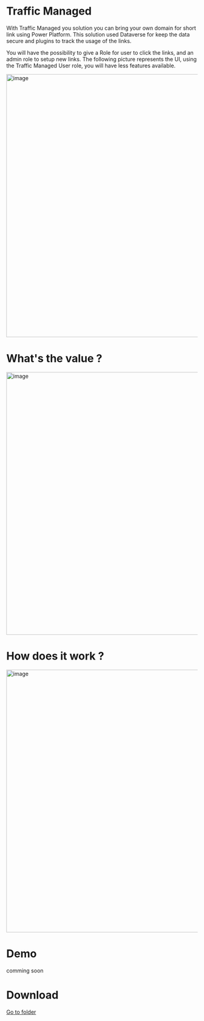 # Traffic Managed

With Traffic Managed you solution you can bring your own domain for short link using Power Platform. This solution used Dataverse for keep the data secure and plugins to track the usage of the links.

You will have the possibility to give a Role for user to click the links, and an admin role to setup new links. The following picture represents the UI, using the Traffic Managed User role, you will have less features available.

<img width="693" alt="image" src="https://github.com/rsantos00/powerapps/assets/3724826/8ee117f2-5a60-46db-96cf-36719727d7a5">

# What's the value ?
<img width="692" alt="image" src="https://github.com/rsantos00/powerapps/assets/3724826/241942cb-09bd-41d3-8c7f-9836f80b917d">

# How does it work ?
<img width="692" alt="image" src="https://github.com/rsantos00/powerapps/assets/3724826/465a9a43-e8d9-4fd7-afe5-f2897c6cc96a">

# Demo
comming soon

# Download

[Go to folder](https://github.com/rsantos00/powerapps/tree/master/TrafficManaged/Solution)
